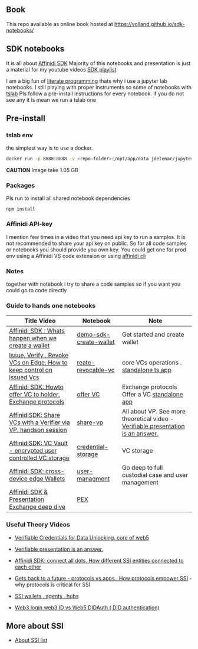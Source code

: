 ## Book 
This repo available as online book hosted at https://volland.github.io/sdk-notebooks/
## SDK notebooks 
It is all about [Affinidi SDK](https://github.com/affinityproject/affinidi-core-sdk)
Majority of this notebooks and presentation is just a material for my youtube videos 
[SDK playlist](https://www.youtube.com/watch?v=Pk5Rnd5ixCI&list=PL1e3Vu_V-AU9yKjCWIPWDZylRVZvw5kPW)

I am a big fun of [literate programming](https://en.wikipedia.org/wiki/Literate_programming) thats why i use a jupyter lab notebooks.
I still playing with proper instruments so some of notebooks with  [tslab](https://github.com/yunabe/tslab)
Pls follow a pre-install instructions for every notebook. if you do not see any it is mean we run a tslab one 

## Pre-install

### tslab env 

the simplest way is to use a docker.

```bash
docker run -p 8888:8888 -v <repo-folder>:/opt/app/data jdelemar/jupyterlab
```
**CAUTION** Image take 1.05 GB

### Packages 
Pls run to install all shared notebook dependencies 
```
npm install
```
### Affinidi API-key
I mention few times in a video that you need api key to run a samples. It is not recommended to share your api key on public.
So for all code samples or notebooks you should provide you own key.
You could get one for prod env using a Affinidi VS code extension or using [affinidi cli](https://github.com/affinidi/affinidi-cli)

### Notes 
together with notebook i try to share a code samples so if you want you could go to code directly

### Guide to hands one notebooks 
| Title  Video | Notebook | Note |
|--------------|----------|------|
|[Affinidi SDK : Whats happen when we create a wallet]( https://www.youtube.com/watch?v=Pk5Rnd5ixCI&list=PL1e3Vu_V-AU9yKjCWIPWDZylRVZvw5kPW&index=1)| [demo-sdk-create-wallet](./demo-sdk-create-wallet.ipynb)| Get started and create wallet|
|[Issue, Verify , Revoke VCs on Edge. How to keep control on issued Vcs](https://www.youtube.com/watch?v=91oIel04pvE&list=PL1e3Vu_V-AU9yKjCWIPWDZylRVZvw5kPW&index=2)|[reate-revocable-vc](./create-revocable-vc.ipynb)| core VCs operations . [standalone ts app](./create-revocable-credential.ts)|
|[Affinidi SDK: Howto offer VC to holder. Exchange protocols](https://www.youtube.com/watch?v=6PsQOLE6D8k&list=PL1e3Vu_V-AU9yKjCWIPWDZylRVZvw5kPW&index=3)|[offer VC](./request-for-offer.ipynb)| Exchange protocols Offer a VC [standalone app](./offer-vc.ts)|
|[AffinidiSDK: Share VCs with a Verifier via VP. handson session](https://www.youtube.com/watch?v=wPgcwOM0zyE&list=PL1e3Vu_V-AU9yKjCWIPWDZylRVZvw5kPW&index=4)| [share-vp](./share-vp.ipynb)| All about VP. See more theoretical video - [Verifiable presentation is an answer.](https://www.youtube.com/watch?v=s42fvj_qf4k)|
|[AffinidiSDK: VC Vault - encrypted user controlled VC storage](https://www.youtube.com/watch?v=JEcq75Fv6aI&list=PL1e3Vu_V-AU9yKjCWIPWDZylRVZvw5kPW&index=5)| [credential-storage](./credential-storage.ipynb)| VC storage |
|[Affinidi SDK: cross-device edge Wallets](https://www.youtube.com/watch?v=aiv87p7vv4I&list=PL1e3Vu_V-AU9yKjCWIPWDZylRVZvw5kPW&index=6)|[user-managment](./user-managment.ipynb)|Go deep to full custodial case and user management|  
|[Affinidi SDK & Presentation Exchange deep dive](https://www.youtube.com/watch?v=LLbST4zC0kU)|[PEX](./pex-vp.ipynb)|

### Useful Theory Videos 
- [Verifiable Credentials for Data Unlocking. core of web5](https://www.youtube.com/watch?v=owbkzvLhblk)
- [Verifiable presentation is an answer.](https://www.youtube.com/watch?v=s42fvj_qf4k)
- [Affinidi SDK: connect all dots. How different SSI entities connected to each other](https://www.youtube.com/watch?v=eH-1eNoFWzI&list=PL1e3Vu_V-AU9yKjCWIPWDZylRVZvw5kPW&index=7)

- [Gets back to a future - protocols vs apps . How protocols empower SSI](https://www.youtube.com/watch?v=OdFV2ZKbTTA&list=PL1e3Vu_V-AU9yKjCWIPWDZylRVZvw5kPW&index=8) - why protocols is critical for SSI
- [SSI wallets , agents , hubs](https://www.youtube.com/watch?v=l0JRGWAdybU&list=PL1e3Vu_V-AU9yKjCWIPWDZylRVZvw5kPW&index=9)
- [Web3 login web3 ID vs Web5 DIDAuth ( DID authentication)](https://www.youtube.com/watch?v=NwN_4ksbuE4&list=PL1e3Vu_V-AU9yKjCWIPWDZylRVZvw5kPW&index=10)

## More about SSI 
- [About SSI list](https://www.youtube.com/playlist?list=PL1e3Vu_V-AU_juJXmZzFDVvOrbapC3dpz)

